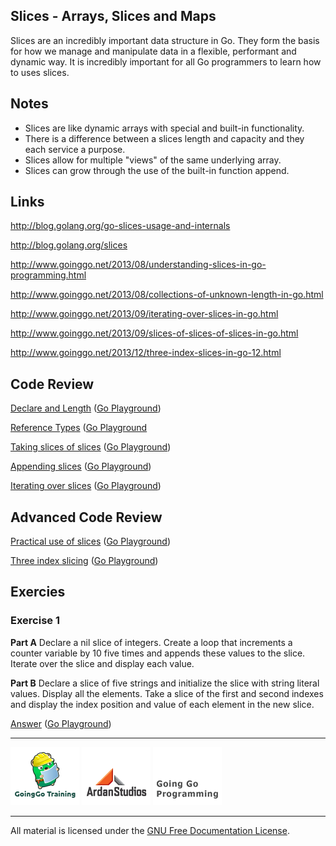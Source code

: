 ## Slices - Arrays, Slices and Maps

Slices are an incredibly important data structure in Go. They form the basis for how we manage and manipulate data in a flexible, performant and dynamic way. It is incredibly important for all Go programmers to learn how to uses slices.

## Notes

* Slices are like dynamic arrays with special and built-in functionality.
* There is a difference between a slices length and capacity and they each service a purpose.
* Slices allow for multiple "views" of the same underlying array.
* Slices can grow through the use of the built-in function append.

## Links

http://blog.golang.org/go-slices-usage-and-internals

http://blog.golang.org/slices

http://www.goinggo.net/2013/08/understanding-slices-in-go-programming.html

http://www.goinggo.net/2013/08/collections-of-unknown-length-in-go.html

http://www.goinggo.net/2013/09/iterating-over-slices-in-go.html

http://www.goinggo.net/2013/09/slices-of-slices-of-slices-in-go.html

http://www.goinggo.net/2013/12/three-index-slices-in-go-12.html

## Code Review

[Declare and Length](example1/example1.go) ([Go Playground](http://play.golang.org/p/4r90uFQwJn))

[Reference Types](example2/example2.go) ([Go Playground](http://play.golang.org/p/DB8hwJ0hw9)

[Taking slices of slices](example3/example3.go) ([Go Playground](http://play.golang.org/p/vlRlYsfLwb))

[Appending slices](example4/example4.go) ([Go Playground](http://play.golang.org/p/UzmwiMWDwd))

[Iterating over slices](example5/example5.go) ([Go Playground](http://play.golang.org/p/HV5t0VrRie))

## Advanced Code Review

[Practical use of slices](advanced/example1/example1.go) ([Go Playground](http://play.golang.org/p/-qQgO7NbLm))

[Three index slicing](advanced/example2/example2.go) ([Go Playground](http://play.golang.org/p/v3ZHknDvSx))

## Exercies

### Exercise 1

**Part A** Declare a nil slice of integers. Create a loop that increments a counter variable by 10 five times and appends these values to the slice. Iterate over the slice and display each value.

**Part B** Declare a slice of five strings and initialize the slice with string literal values. Display all the elements. Take a slice of the first and second indexes and display the index position and value of each element in the new slice.

[Answer](exercises/exercise1/exercise1.go) ([Go Playground](http://play.golang.org/p/9ir4vinceh))

___
[![GoingGo Training](../../00-slides/images/ggt_logo.png)](http://www.goinggotraining.net)
[![Ardan Studios](../../00-slides/images/ardan_logo.png)](http://www.ardanstudios.com)
[![GoingGo Blog](../../00-slides/images/ggb_logo.png)](http://www.goinggo.net)
___
All material is licensed under the [GNU Free Documentation License](https://github.com/ArdanStudios/gotraining/blob/master/LICENSE).
